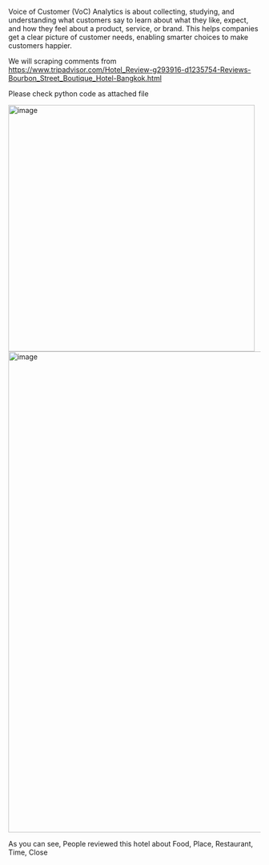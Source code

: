 Voice of Customer (VoC) Analytics is about collecting, studying, and understanding what customers say to learn about what they like, expect, and how they feel about a product, service, or brand. This helps companies get a clear picture of customer needs, enabling smarter choices to make customers happier.

We will scraping comments from https://www.tripadvisor.com/Hotel_Review-g293916-d1235754-Reviews-Bourbon_Street_Boutique_Hotel-Bangkok.html 

Please check python code as attached file


<img width="492" alt="image" src="https://github.com/Poobetounk/Poobetounk/assets/136213004/01e492f1-9f06-4481-bab4-c8017127a7ad">



<img width="960" alt="image" src="https://github.com/Poobetounk/Poobetounk/assets/136213004/8ef35e08-8e02-48d0-a337-e41357b75b3a">

As you can see, People reviewed this hotel about Food, Place, Restaurant, Time, Close 


